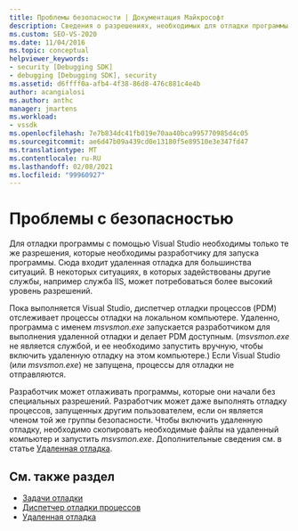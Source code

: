 ```yaml
---
title: Проблемы безопасности | Документация Майкрософт
description: Сведения о разрешениях, необходимых для отладки программы с помощью Visual Studio, включая удаленную отладку и ситуации, в которых задействованы другие службы.
ms.custom: SEO-VS-2020
ms.date: 11/04/2016
ms.topic: conceptual
helpviewer_keywords:
- security [Debugging SDK]
- debugging [Debugging SDK], security
ms.assetid: d6ffff0a-afb4-4f38-86d8-476c881c4e4b
author: acangialosi
ms.author: anthc
manager: jmartens
ms.workload:
- vssdk
ms.openlocfilehash: 7e7b834dc41fb019e70aa40bca995770985d4c05
ms.sourcegitcommit: ae6d47b09a439cd0e13180f5e89510e3e347fd47
ms.translationtype: MT
ms.contentlocale: ru-RU
ms.lasthandoff: 02/08/2021
ms.locfileid: "99960927"
---
```

# <a name="security-issues"></a>Проблемы с безопасностью
Для отладки программы с помощью Visual Studio необходимы только те же разрешения, которые необходимы разработчику для запуска программы. Сюда входит удаленная отладка для большинства ситуаций. В некоторых ситуациях, в которых задействованы другие службы, например служба IIS, может потребоваться более высокий уровень разрешений.

 Пока выполняется Visual Studio, диспетчер отладки процессов (PDM) отслеживает процессы отладки на локальном компьютере. Удаленно, программа с именем *msvsmon.exe* запускается разработчиком для выполнения удаленной отладки и делает PDM доступным. (*msvsmon.exe* не является службой, и ее необходимо запустить вручную, чтобы включить удаленную отладку на этом компьютере.) Если Visual Studio (или *msvsmon.exe*) не запущена, процессы для отладки не отправляются.

 Разработчик может отлаживать программы, которые они начали без специальных разрешений. Разработчик может даже выполнять отладку процессов, запущенных другим пользователем, если он является членом той же группы безопасности. Чтобы включить удаленную отладку, необходимо скопировать необходимые файлы на удаленный компьютер и запустить *msvsmon.exe*. Дополнительные сведения см. в статье [Удаленная отладка](../../debugger/remote-debugging.md).

## <a name="see-also"></a>См. также раздел
- [Задачи отладки](../../extensibility/debugger/debugging-tasks.md)
- [Диспетчер отладки процессов](../../extensibility/debugger/process-debug-manager.md)
- [Удаленная отладка](../../debugger/remote-debugging.md)
